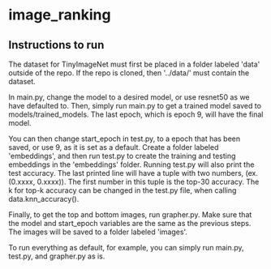 # image_ranking


## Instructions to run

The dataset for TinyImageNet must first be placed in a folder labeled 'data' outside of the repo. If the repo is cloned, then '../data/' must contain the dataset.

In main.py, change the model to a desired model, or use resnet50 as we have defaulted to. Then, simply run main.py to get a trained model saved to models/trained_models.
The last epoch, which is epoch 9, will have the final model.

You can then change start_epoch in test.py, to a epoch that has been saved, or use 9, as it is set as a default. Create a folder labeled 'embeddings', and then
run test.py to create the training and testing embeddings in the 'embeddings' folder. Running test.py will also print the test accuracy. The last printed line will have a tuple
with two numbers, (ex. (0.xxxx, 0.xxxx)). The first number in this tuple is the top-30 accuracy. The k for top-k accuracy can be changed in the test.py file, when calling data.knn_accuracy().

Finally, to get the top and bottom images, run grapher.py. Make sure that the model and start_epoch variables are the same as the previous steps. The images will be saved to a folder labeled 'images'.


To run everything as default, for example, you can simply run main.py, test.py, and grapher.py as is.
